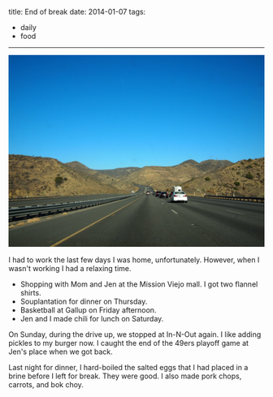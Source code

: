 title: End of break
date: 2014-01-07
tags:
- daily
- food
---

![Driving thought the Grapevine back up to the Bay.](/images/grapevine-2.jpg)

I had to work the last few days I was home, unfortunately. However, when I wasn't working I had a relaxing time.

- Shopping with Mom and Jen at the Mission Viejo mall. I got two flannel shirts.
- Souplantation for dinner on Thursday.
- Basketball at Gallup on Friday afternoon.
- Jen and I made chili for lunch on Saturday.

On Sunday, during the drive up, we stopped at In-N-Out again. I like adding pickles to my burger now. I caught the end of the 49ers playoff game at Jen's place when we got back.

Last night for dinner, I hard-boiled the salted eggs that I had placed in a brine before I left for break. They were good. I also made pork chops, carrots, and bok choy.
